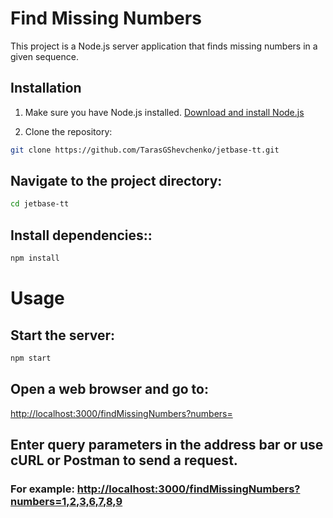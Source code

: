 # Find Missing Numbers

This project is a Node.js server application that finds missing numbers in a given sequence.

## Installation

1. Make sure you have Node.js installed. [Download and install Node.js](https://nodejs.org/)

2. Clone the repository:

```bash
git clone https://github.com/TarasGShevchenko/jetbase-tt.git
```
## Navigate to the project directory:

```bash
cd jetbase-tt
```

## Install dependencies::

```bash
npm install
```

# Usage

## Start the server:

```bash
npm start
```

## Open a web browser and go to:

[http://localhost:3000/findMissingNumbers?numbers=](http://localhost:3000/findMissingNumbers?numbers=)

## Enter query parameters in the address bar or use cURL or Postman to send a request.
 
### For example: [http://localhost:3000/findMissingNumbers?numbers=1,2,3,6,7,8,9](http://localhost:3000/findMissingNumbers?numbers=1,2,3,6,7,8,9)
